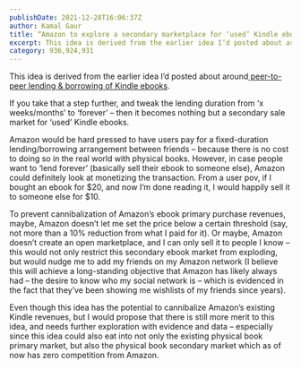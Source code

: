 ```yaml
---
publishDate: 2021-12-28T16:06:37Z
author: Kamal Gaur
title: “Amazon to explore a secondary marketplace for ‘used’ Kindle ebooks” 
excerpt: This idea is derived from the earlier idea I’d posted about around peer-to-peer lending & borrowing of Kindle ebooks. If you take that a step… 
category: 936,924,931
---
```


This idea is derived from the earlier idea I’d posted about around[ peer-to-peer lending & borrowing of Kindle ebooks](https://kamalgaur.com/amazon-to-enable-peer-to-peer-lending-borrowing-of-kindle-books/).

If you take that a step further, and tweak the lending duration from ‘x weeks/months’ to ‘forever’ – then it becomes nothing but a secondary sale market for ‘used’ Kindle ebooks.

Amazon would be hard pressed to have users pay for a fixed-duration lending/borrowing arrangement between friends – because there is no cost to doing so in the real world with physical books. However, in case people want to ‘lend forever’ (basically sell their ebook to someone else), Amazon could definitely look at monetizing the transaction. From a user pov, if I bought an ebook for $20, and now I’m done reading it, I would happily sell it to someone else for $10.

To prevent cannibalization of Amazon’s ebook primary purchase revenues, maybe, Amazon doesn’t let me set the price below a certain threshold (say, not more than a 10% reduction from what I paid for it). Or maybe, Amazon doesn’t create an open marketplace, and I can only sell it to people I know – this would not only restrict this secondary ebook market from exploding, but would nudge me to add my friends on my Amazon network (I believe this will achieve a long-standing objective that Amazon has likely always had – the desire to know who my social network is – which is evidenced in the fact that they’ve been showing me wishlists of my friends since years).

Even though this idea has the potential to cannibalize Amazon’s existing Kindle revenues, but I would propose that there is still more merit to this idea, and needs further exploration with evidence and data – especially since this idea could also eat into not only the existing physical book primary market, but also the physical book secondary market which as of now has zero competition from Amazon.